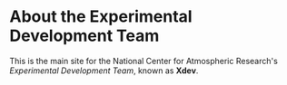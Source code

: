 # About the Experimental Development Team

This is the main site for the National Center for Atmospheric Research's *Experimental Development Team*, known as **Xdev**.
